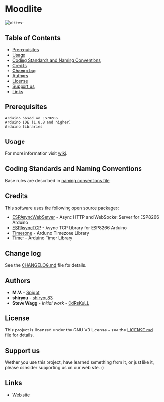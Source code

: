 # Moodlite

![alt text](_files/moodlite.png)

## Table of Contents
- [Prerequisites](#prerequisites)
- [Usage](#usage)
- [Coding Standards and Naming Conventions](#coding-standards-and-naming-conventions)
- [Credits](#credits)
- [Change log](#change-log)
- [Authors](#authors)
- [License](#license)
- [Support us](#support-us)
- [Links](#links)

## Prerequisites

```
Arduino based on ESP8266 
Arduino IDE (1.8.8 and higher)
Arduino libraries
```

## Usage
For more information visit [wiki](https://github.com/spigotx/Moodlite/wiki).

## Coding Standards and Naming Conventions
Base rules are described in [naming conventions file](Arduino/Naming_convention.txt)
	
## Credits
This software uses the following open source packages:
* [ESPAsyncWebServer](https://github.com/me-no-dev/ESPAsyncWebServer) - Async HTTP and WebSocket Server for ESP8266 Arduino
* [ESPAsyncTCP](https://github.com/me-no-dev/ESPAsyncTCP) - Async TCP Library for ESP8266 Arduino
* [Timezone](https://github.com/JChristensen/Timezone  ) - Arduino Timezone Library
* [Timer](https://github.com/JChristensen/Timer/tree/v2.1  ) - Arduino Timer Library

## Change log

See the [CHANGELOG.md](CHANGELOG.md) file for details.

## Authors

* **M.V.** - [Spigot](https://github.com/spigotx)
* **shiryou** - [shiryou83](https://github.com/shiryou83)
* **Steve Wagg** - *Initial work* - [CdRsKuLL](https://github.com/...)


## License

This project is licensed under the GNU V3 License - see the [LICENSE.md](LICENSE.md) file for details.

## Support us

Wether you use this project, have learned something from it, or just like it, please consider supporting us on our web site. :)

## Links

* [Web site](http://moodlite.co.uk)
